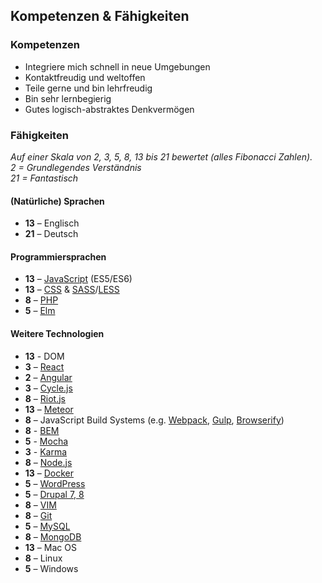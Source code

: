 ## Kompetenzen & Fähigkeiten

### Kompetenzen

* Integriere mich schnell in neue Umgebungen
* Kontaktfreudig und weltoffen
* Teile gerne und bin lehrfreudig
* Bin sehr lernbegierig
* Gutes logisch-abstraktes Denkvermögen

### Fähigkeiten

_Auf einer Skala von 2, 3, 5, 8, 13 bis 21 bewertet (alles Fibonacci Zahlen)._<br/>
_2 = Grundlegendes Verständnis_<br/>
_21 = Fantastisch_<br/>

#### (Natürliche) Sprachen

* **13** – Englisch
* **21** – Deutsch

#### Programmiersprachen

* **13** – [JavaScript](http://www.ecma-international.org/ecma-262/6.0/) (ES5/ES6)
* **13** – [CSS](https://www.w3.org/Style/CSS/) & [SASS](http://sass-lang.com/)/[LESS](http://lesscss.org/)
* **8** – [PHP](http://php.net/)
* **5** – [Elm](http://elm-lang.org)

#### Weitere Technologien

* **13** - DOM
* **3** – [React](https://facebook.github.io/react/)
* **2** – [Angular](https://angular.io/)
* **3** – [Cycle.js](http://cycle.js.org/)
* **8** – [Riot.js](http://riotjs.com)
* **13** – [Meteor](http://meteor.com)
* **8** – JavaScript Build Systems (e.g. [Webpack](https://webpack.github.io/), [Gulp](http://gulpjs.com/), [Browserify](http://browserify.org/))
* **8** - [BEM](https://bem.info/)
* **5** - [Mocha](https://mochajs.org/)
* **3** - [Karma](https://karma-runner.github.io)
* **8** – [Node.js](http://nodejs.org/)
* **13** – [Docker](http://docker.com/)
* **5** – [WordPress](http://wordpress.org/)
* **5** – [Drupal 7, 8](http://drupal.org/)
* **8** – [VIM](http://www.vim.org/)
* **8** – [Git](https://www.git-scm.com/)
* **5** – [MySQL](https://www.mysql.com/)
* **8** – [MongoDB](http://www.mongodb.org/)
* **13** – Mac OS
* **8** – Linux
* **5** – Windows

